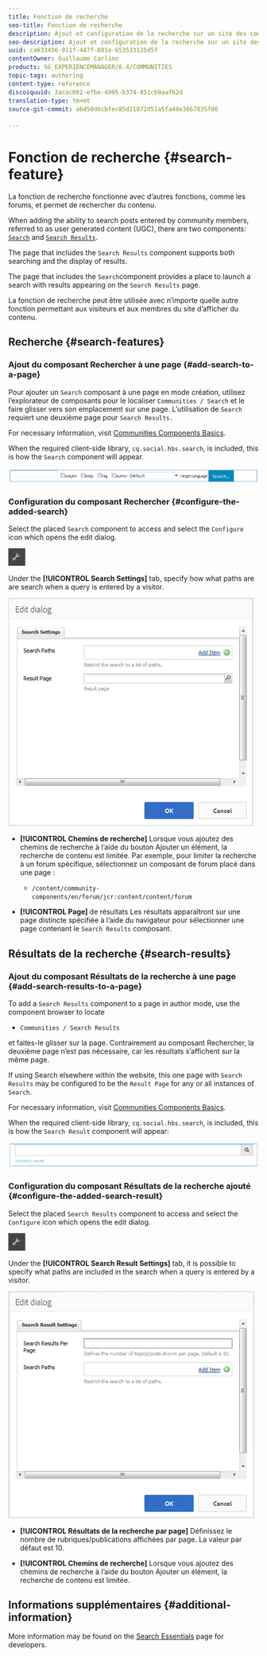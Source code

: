 ```yaml
---
title: Fonction de recherche
seo-title: Fonction de recherche
description: Ajout et configuration de la recherche sur un site des communautés
seo-description: Ajout et configuration de la recherche sur un site des communautés
uuid: ca633456-911f-447f-881e-653533125d5f
contentOwner: Guillaume Carlino
products: SG_EXPERIENCEMANAGER/6.4/COMMUNITIES
topic-tags: authoring
content-type: reference
discoiquuid: 3acac082-efbe-4995-b374-851cb9aaf62d
translation-type: tm+mt
source-git-commit: a6d50dbcbfec85d21072d51a5fa48e3667835f06

---
```



# Fonction de recherche {#search-feature}

La fonction de recherche fonctionne avec d’autres fonctions, comme les forums, et permet de rechercher du contenu.

When adding the ability to search posts entered by community members, referred to as user generated content (UGC), there are two components: [ `Search`](#search-features) and [ `Search Results`](#search-results).

The page that includes the `Search Results` component supports both searching and the display of results.

The page that includes the `Search`component provides a place to launch a search with results appearing on the `Search Results` page.

La fonction de recherche peut être utilisée avec n’importe quelle autre fonction permettant aux visiteurs et aux membres du site d’afficher du contenu.

## Recherche {#search-features}

### Ajout du composant Rechercher à une page {#add-search-to-a-page}

Pour ajouter un `Search` composant à une page en mode création, utilisez l’explorateur de composants pour le localiser `Communities / Search` et le faire glisser vers son emplacement sur une page. L’utilisation de `Search` requiert une deuxième page pour `Search Results.`

For necessary information, visit [Communities Components Basics](basics.md).

When the required client-side library, `cq.social.hbs.search`, is included, this is how the `Search` component will appear.

![chlimage_1-373](assets/chlimage_1-373.png)

### Configuration du composant Rechercher {#configure-the-added-search}

Select the placed `Search` component to access and select the `Configure` icon which opens the edit dialog.

![chlimage_1-374](assets/chlimage_1-374.png)

Under the **[!UICONTROL Search Settings]** tab, specify how what paths are are search when a query is entered by a visitor.

![chlimage_1-375](assets/chlimage_1-375.png)

* **[!UICONTROL Chemins de recherche]** Lorsque vous ajoutez des chemins de recherche à l’aide du bouton Ajouter un élément, la recherche de contenu est limitée. Par exemple, pour limiter la recherche à un forum spécifique, sélectionnez un composant de forum placé dans une page :

   * `/content/community-components/en/forum/jcr:content/content/forum`

* **[!UICONTROL Page]** de résultats Les résultats apparaîtront sur une page distincte spécifiée à l’aide du navigateur pour sélectionner une page contenant le `Search Results` composant.

## Résultats de la recherche {#search-results}

### Ajout du composant Résultats de la recherche à une page {#add-search-results-to-a-page}

To add a `Search Results` component to a page in author mode, use the component browser to locate

* `Communities / Search Results`

et faites-le glisser sur la page. Contrairement au composant Rechercher, la deuxième page n’est pas nécessaire, car les résultats s’affichent sur la même page.

If using Search elsewhere within the website, this one page with `Search Results` may be configured to be the `Result Page` for any or all instances of `Search`.

For necessary information, visit [Communities Components Basics](basics.md).

When the required client-side library, `cq.social.hbs.search`, is included, this is how the `Search Result` component will appear:

![chlimage_1-376](assets/chlimage_1-376.png)

### Configuration du composant Résultats de la recherche ajouté {#configure-the-added-search-result}

Select the placed `Search Results` component to access and select the `Configure` icon which opens the edit dialog.

![chlimage_1-377](assets/chlimage_1-377.png)

Under the **[!UICONTROL Search Result Settings]** tab, it is possible to specify what paths are included in the search when a query is entered by a visitor.

![chlimage_1-378](assets/chlimage_1-378.png)

* **[!UICONTROL Résultats de la recherche par page]** Définissez le nombre de rubriques/publications affichées par page. La valeur par défaut est 10.

* **[!UICONTROL Chemins de recherche]** Lorsque vous ajoutez des chemins de recherche à l’aide du bouton Ajouter un élément, la recherche de contenu est limitée.

## Informations supplémentaires {#additional-information}

More information may be found on the [Search Essentials](search-implementation.md) page for developers.
